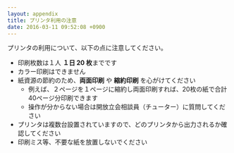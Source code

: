 ```yaml
---
layout: appendix
title: プリンタ利用の注意
date: 2016-03-11 09:52:08 +0900
---
```


プリンタの利用について、以下の点に注意してください。

- 印刷枚数は１人 **１日 20 枚**までです
- カラー印刷はできません
- 紙資源の節約のため、**両面印刷** や **縮約印刷** を心がけてください
    - 例えば、２ページを１ページに縮約し両面印刷すれば、20枚の紙で合計40ページ分印刷できます
    - 操作が分からない場合は開放立会相談員（チューター）に質問してください
- プリンタは複数台設置されていますので、どのプリンタから出力されるか確認してください
- 印刷ミス等、不要な紙を放置しないでください
